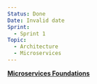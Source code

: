```yaml
---
Status: Done
Date: Invalid date
Sprint:
  - Sprint 1
Topic:
  - Architecture
  - Microservices
---
```

[**Microservices Foundations**](https://www.linkedin.com/learning/microservices-foundations/welcome?autoplay=true&dApp=53239054&leis=LAA&u=2113185)